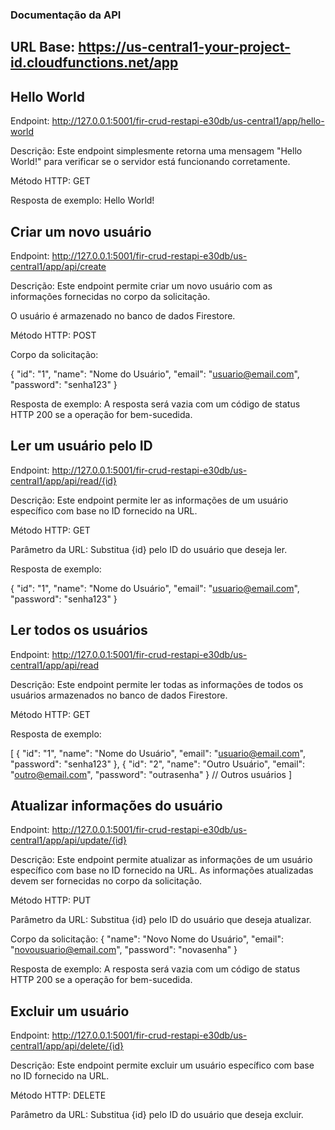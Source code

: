 ### Documentação da API
## URL Base: https://us-central1-your-project-id.cloudfunctions.net/app

## Hello World 
Endpoint: http://127.0.0.1:5001/fir-crud-restapi-e30db/us-central1/app/hello-world

Descrição: Este endpoint simplesmente retorna uma mensagem "Hello World!" para verificar se o servidor está funcionando corretamente.

Método HTTP: GET

Resposta de exemplo: Hello World!

## Criar um novo usuário
Endpoint: http://127.0.0.1:5001/fir-crud-restapi-e30db/us-central1/app/api/create

Descrição: Este endpoint permite criar um novo usuário com as informações fornecidas no corpo da solicitação. 

O usuário é armazenado no banco de dados Firestore.

Método HTTP: POST

Corpo da solicitação:

{
  "id": "1",
  "name": "Nome do Usuário",
  "email": "usuario@email.com",
  "password": "senha123"
}

Resposta de exemplo: A resposta será vazia com um código de status HTTP 200 se a operação for bem-sucedida.

## Ler um usuário pelo ID
Endpoint: http://127.0.0.1:5001/fir-crud-restapi-e30db/us-central1/app/api/read/{id}

Descrição: Este endpoint permite ler as informações de um usuário específico com base no ID fornecido na URL.

Método HTTP: GET

Parâmetro da URL: Substitua {id} pelo ID do usuário que deseja ler.

Resposta de exemplo:

{
  "id": "1",
  "name": "Nome do Usuário",
  "email": "usuario@email.com",
  "password": "senha123"
}

## Ler todos os usuários
Endpoint: http://127.0.0.1:5001/fir-crud-restapi-e30db/us-central1/app/api/read

Descrição: Este endpoint permite ler todas as informações de todos os usuários armazenados no banco de dados 
Firestore.

Método HTTP: GET

Resposta de exemplo:

[
  {
    "id": "1",
    "name": "Nome do Usuário",
    "email": "usuario@email.com",
    "password": "senha123"
  },
  {
    "id": "2",
    "name": "Outro Usuário",
    "email": "outro@email.com",
    "password": "outrasenha"
  }
  // Outros usuários
]

## Atualizar informações do usuário
Endpoint: http://127.0.0.1:5001/fir-crud-restapi-e30db/us-central1/app/api/update/{id}

Descrição: Este endpoint permite atualizar as informações de um usuário específico com base no ID fornecido na URL. As informações atualizadas devem ser fornecidas no corpo da solicitação.

Método HTTP: PUT

Parâmetro da URL: Substitua {id} pelo ID do usuário que deseja atualizar.

Corpo da solicitação:
{
  "name": "Novo Nome do Usuário",
  "email": "novousuario@email.com",
  "password": "novasenha"
}

Resposta de exemplo: A resposta será vazia com um código de status HTTP 200 se a operação for bem-sucedida.

## Excluir um usuário
Endpoint: http://127.0.0.1:5001/fir-crud-restapi-e30db/us-central1/app/api/delete/{id}

Descrição: Este endpoint permite excluir um usuário específico com base no ID fornecido na URL.

Método HTTP: DELETE

Parâmetro da URL: Substitua {id} pelo ID do usuário que deseja excluir.


